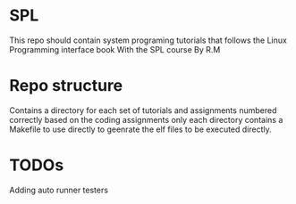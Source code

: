# SPL
This repo should contain system programing tutorials that follows the Linux Programming interface book With the SPL course By R.M

# Repo structure
Contains a directory for each set of tutorials and assignments numbered correctly based on the coding assignments only
each directory contains a Makefile to use directly to geenrate the elf files to be executed directly.

# TODOs
Adding auto runner testers 
